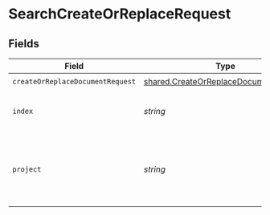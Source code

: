 # SearchCreateOrReplaceRequest


## Fields

| Field                                                                                                 | Type                                                                                                  | Required                                                                                              | Description                                                                                           |
| ----------------------------------------------------------------------------------------------------- | ----------------------------------------------------------------------------------------------------- | ----------------------------------------------------------------------------------------------------- | ----------------------------------------------------------------------------------------------------- |
| `createOrReplaceDocumentRequest`                                                                      | [shared.CreateOrReplaceDocumentRequest](../../../sdk/models/shared/createorreplacedocumentrequest.md) | :heavy_check_mark:                                                                                    | N/A                                                                                                   |
| `index`                                                                                               | *string*                                                                                              | :heavy_check_mark:                                                                                    | index name where to create documents.                                                                 |
| `project`                                                                                             | *string*                                                                                              | :heavy_check_mark:                                                                                    | Project name whose db is under target to insert documents.                                            |